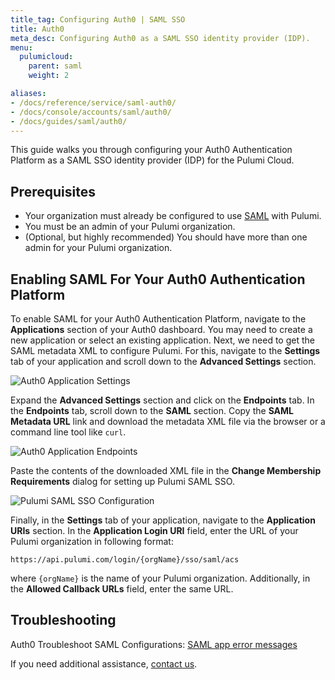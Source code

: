 ```yaml
---
title_tag: Configuring Auth0 | SAML SSO
title: Auth0
meta_desc: Configuring Auth0 as a SAML SSO identity provider (IDP).
menu:
  pulumicloud:
    parent: saml
    weight: 2

aliases:
- /docs/reference/service/saml-auth0/
- /docs/console/accounts/saml/auth0/
- /docs/guides/saml/auth0/
---
```


This guide walks you through configuring your Auth0 Authentication Platform as a SAML SSO identity provider
(IDP) for the Pulumi Cloud.

## Prerequisites

* Your organization must already be configured to use [SAML](/docs/pulumi-cloud/access-management/saml/sso/) with Pulumi.
* You must be an admin of your Pulumi organization.
* (Optional, but highly recommended) You should have more than one admin for your Pulumi organization.

## Enabling SAML For Your Auth0 Authentication Platform

To enable SAML for your Auth0 Authentication Platform, navigate to the **Applications** section of your Auth0 dashboard. You may
need to create a new application or select an existing application. Next, we need to get the SAML metadata XML to
configure Pulumi. For this, navigate to the **Settings** tab of your application and scroll down to the **Advanced
Settings** section.

![Auth0 Application Settings](/images/docs/reference/service/saml-auth0/auth0-app-advanced-settings.png)

Expand the **Advanced Settings** section and click on the **Endpoints** tab. In the **Endpoints** tab, scroll down to
the **SAML** section. Copy the **SAML Metadata URL** link and download the metadata XML file via
the browser or a command line tool like `curl`.

![Auth0 Application Endpoints](/images/docs/reference/service/saml-auth0/auth0-app-endpoints.png)

Paste the contents of the downloaded XML file in the **Change Membership Requirements** dialog for setting up Pulumi
SAML SSO.

![Pulumi SAML SSO Configuration](/images/docs/reference/service/saml-auth0/auth0-saml-sso-config.png)

Finally, in the **Settings** tab of your application, navigate to the **Application URIs** section. In the **Application
Login URI** field, enter the URL of your Pulumi organization in following format:

```
https://api.pulumi.com/login/{orgName}/sso/saml/acs
```

where `{orgName}` is the name of your Pulumi organization. Additionally, in the **Allowed Callback URLs** field, enter
the same URL.

## Troubleshooting

Auth0 Troubleshoot SAML Configurations: [SAML app error messages](https://auth0.com/docs/troubleshoot/authentication-issues/troubleshoot-saml-configurations)

If you need additional assistance, [contact us](/about#contact-us).
